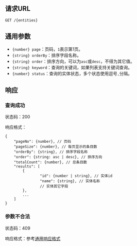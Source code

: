 ## 请求URL

    GET /{entities}

## 通用参数

- `{number} page`：页码，`1`表示第1页。
- `{string} orderBy`：排序字段名称。
- `{string} order`：排序方向，可以为`asc`或`desc`，不得为其它值。
- `{string} keyword`：查询的关键词，如果列表支持关键词查询。
- `{number} status`：查询的实体状态，多个状态使用逗号`,`分隔。

## 响应

### 查询成功

状态码：200

响应格式：

    {
        "pageNo": {number}, // 页码
        "pageSize": {number}, // 每页显示的条目数
        "orderBy": {string}, // 排序字段名称
        "order": {string: asc | desc}, // 排序方向
        "totalCount": {number}, // 总条目数
        "results": [
            {
                    "id": {number | string}, // 实体id
                    "name": {string}, // 实体名称
                    // 实体其它字段
            },
            ...
        ]
    }

### 参数不合法

状态码：409

响应格式：参考[通用响应格式]()
